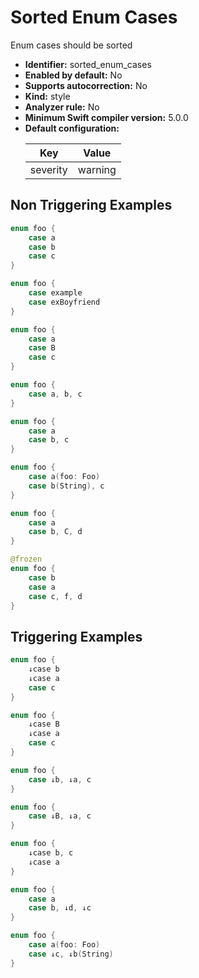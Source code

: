 # Sorted Enum Cases

Enum cases should be sorted

* **Identifier:** sorted_enum_cases
* **Enabled by default:** No
* **Supports autocorrection:** No
* **Kind:** style
* **Analyzer rule:** No
* **Minimum Swift compiler version:** 5.0.0
* **Default configuration:**
  <table>
  <thead>
  <tr><th>Key</th><th>Value</th></tr>
  </thead>
  <tbody>
  <tr>
  <td>
  severity
  </td>
  <td>
  warning
  </td>
  </tr>
  </tbody>
  </table>

## Non Triggering Examples

```swift
enum foo {
    case a
    case b
    case c
}
```

```swift
enum foo {
    case example
    case exBoyfriend
}
```

```swift
enum foo {
    case a
    case B
    case c
}
```

```swift
enum foo {
    case a, b, c
}
```

```swift
enum foo {
    case a
    case b, c
}
```

```swift
enum foo {
    case a(foo: Foo)
    case b(String), c
}
```

```swift
enum foo {
    case a
    case b, C, d
}
```

```swift
@frozen
enum foo {
    case b
    case a
    case c, f, d
}
```

## Triggering Examples

```swift
enum foo {
    ↓case b
    ↓case a
    case c
}
```

```swift
enum foo {
    ↓case B
    ↓case a
    case c
}
```

```swift
enum foo {
    case ↓b, ↓a, c
}
```

```swift
enum foo {
    case ↓B, ↓a, c
}
```

```swift
enum foo {
    ↓case b, c
    ↓case a
}
```

```swift
enum foo {
    case a
    case b, ↓d, ↓c
}
```

```swift
enum foo {
    case a(foo: Foo)
    case ↓c, ↓b(String)
}
```